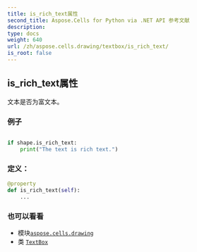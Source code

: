 ```yaml
---
title: is_rich_text属性
second_title: Aspose.Cells for Python via .NET API 参考文献
description:
type: docs
weight: 640
url: /zh/aspose.cells.drawing/textbox/is_rich_text/
is_root: false
---
```

## is_rich_text属性

文本是否为富文本。

### 例子

```python

if shape.is_rich_text:
    print("The text is rich text.")

```
### 定义：
```python
@property
def is_rich_text(self):
    ...
```

### 也可以看看
* 模块[`aspose.cells.drawing`](../../)
* 类 [`TextBox`](/cells/python-net/zh/aspose.cells.drawing/textbox)
